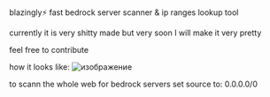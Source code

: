 blazingly⚡ fast bedrock server scanner & ip ranges lookup tool

currently it is very shitty made but very soon I will make it very pretty 

feel free to contribute

how it looks like:
![изображение](https://github.com/user-attachments/assets/a458dc34-778d-448e-a78d-540b63d55208)


to scann the whole web for bedrock servers set source to: 0.0.0.0/0
